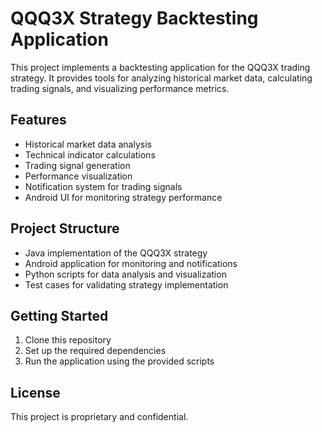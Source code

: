 # QQQ3X Strategy Backtesting Application

This project implements a backtesting application for the QQQ3X trading strategy. It provides tools for analyzing historical market data, calculating trading signals, and visualizing performance metrics.

## Features

- Historical market data analysis
- Technical indicator calculations
- Trading signal generation
- Performance visualization
- Notification system for trading signals
- Android UI for monitoring strategy performance

## Project Structure

- Java implementation of the QQQ3X strategy
- Android application for monitoring and notifications
- Python scripts for data analysis and visualization
- Test cases for validating strategy implementation

## Getting Started

1. Clone this repository
2. Set up the required dependencies
3. Run the application using the provided scripts

## License

This project is proprietary and confidential.
